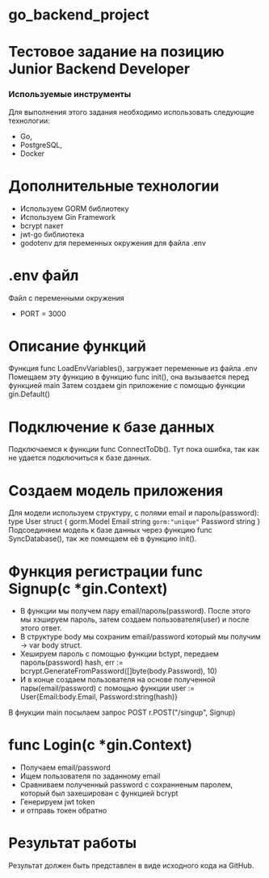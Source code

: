 # go_backend_project
# Тестовое задание на позицию Junior Backend Developer

### **Используемые инструменты**

Для выполнения этого задания необходимо использовать следующие технологии:

- Go,
- PostgreSQL,
- Docker
  
# Дополнительные технологии
- Используем GORM библиотеку
- Используем Gin Framework
- bcrypt пакет
- jwt-go библиотека
- godotenv для переменных окружения для файла .env
  
# .env файл
Файл с переменными окружения
 - PORT = 3000
# Описание функций   
Функция func LoadEnvVariables(), загружает переменные из файла .env Помещаем эту функцию в функцию func init(), она вызывается перед функцией main
Затем создаем gin приложение с помощью функции gin.Default()

# Подключение к базе данных
Подключаемся к функции func ConnectToDb(). Тут пока ошибка, так как не удается подключиться к базе данных.

# Создаем модель приложения

Для модели  используем структуру, с полями email и пароль(password):
type User struct
{
	gorm.Model
	Email string `gorm:"unique"`
	Password string
}
Подсоединяем модель к базе данных через функцию func SyncDatabase(), так же помещаем её в функцию init().

# Функция регистрации func Signup(c *gin.Context)
 - В функции мы получем пару email/пароль(password). После этого мы хэшируем пароль, затем создаем пользователя(user) и после этого ответ.
 - В структуре body мы сохраним email/password который мы получим -> var body struct.
 - Хешируем пароль с помощью функции bctypt, передаем пароль(password) hash, err := bcrypt.GenerateFromPassword([]byte(body.Password), 10)
 - И в конце создаем пользователя на основе полученной пары(email/password) с помощью функции
 user := User{Email:body.Email, Password:string(hash)}

В фнукции main посылаем запрос POST
r.POST("/singup", Signup)

# func Login(c *gin.Context)
- Получаем email/password
- Ищем пользователя по заданному email
- Сравниваем полученный password с сохранненым паролем, который был захеширован с функцией bcrypt
- Генерируем jwt token
- и отправь токен обратно
# Результат работы

Результат должен быть представлен в виде исходного кода на GitHub. 
